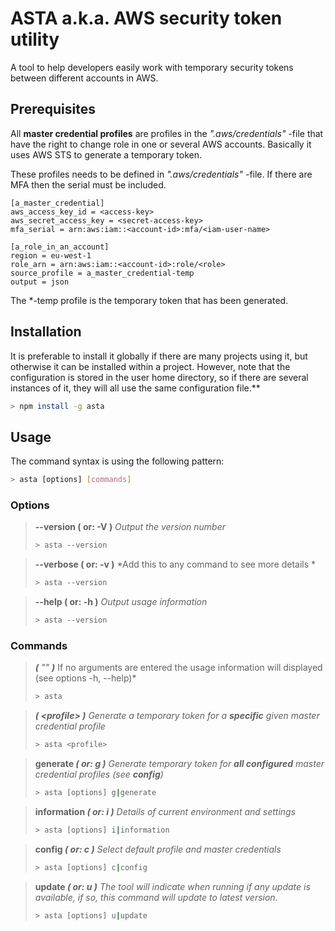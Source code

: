 # ASTA a.k.a. AWS security token utility
A tool to help developers easily work with temporary security tokens between different accounts in AWS.

## Prerequisites
All **master credential profiles** are profiles in the *".aws/credentials"* -file that have the right to change role in one or several AWS accounts. Basically it uses AWS STS to generate a temporary token.

These profiles needs to be defined in *".aws/credentials"* -file. If there are MFA then the serial must be included.

```
[a_master_credential]
aws_access_key_id = <access-key>
aws_secret_access_key = <secret-access-key>
mfa_serial = arn:aws:iam::<account-id>:mfa/<iam-user-name>
```

```
[a_role_in_an_account]
region = eu-west-1
role_arn = arn:aws:iam::<account-id>:role/<role>
source_profile = a_master_credential-temp
output = json
```

The *-temp profile is the temporary token that has been generated.

## Installation
It is preferable to install it globally if there are many projects using it, but otherwise it can be installed within a project. However, note that the configuration is stored in the user home directory, so if there are several instances of it, they will all use the same configuration file.**
```bash
> npm install -g asta
```

## Usage
The command syntax is using the following pattern:
```bash
> asta [options] [commands]
```

### Options
> **--version ( or: -V )**
> *Output the version number*
> ```bash
> > asta --version
>```

> **--verbose ( or: -v )**
> *Add this to any command to see more details *
> ```bash
> > asta --version
>```

> **--help ( or: -h )**
> *Output usage information*
> ```bash
> > asta --version
>```

### Commands
> ***(*** *""* ***)***
> If no arguments are entered  the usage information will displayed (see options -h, --help)*
> ```bash
> > asta
>```

> ***( \<profile\> )***
> *Generate a temporary token for a **specific** given master credential profile*
> ```bash
> > asta <profile>
>```

> **generate ***( or: g )*****
> *Generate temporary token for **all configured** master credential profiles (see **config**)*
> ```bash
> > asta [options] g|generate
>```

> **information ***( or: i )*****
> *Details of current environment and settings*
> ```bash
> > asta [options] i|information
>```

> **config ***( or: c )*****
> *Select default profile and master credentials*
> ```bash
> > asta [options] c|config
>```

> **update ***( or: u )*****
> *The tool will indicate when running if any update is available, if so, this command will update to latest version.*
> ```bash
> > asta [options] u|update
>```
